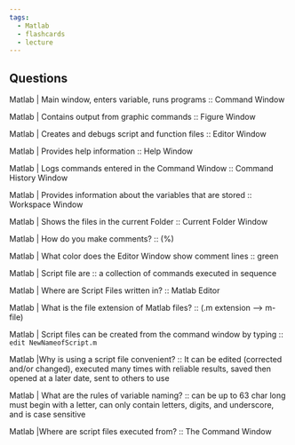 ```yaml
---
tags:
  - Matlab
  - flashcards
  - lecture
---
```

## Questions

Matlab | Main window, enters variable, runs programs :: Command Window

Matlab | Contains output from graphic commands :: Figure Window

Matlab | Creates and debugs script and function files :: Editor Window

Matlab | Provides help information :: Help Window

Matlab | Logs commands entered in the Command Window :: Command History Window

Matlab | Provides information about the variables that are stored :: Workspace Window

Matlab | Shows the files in the current Folder :: Current Folder Window

Matlab | How do you make comments? :: (%) 

Matlab | What color does the Editor Window show comment lines :: green 

Matlab | Script file are :: a collection of commands executed in sequence

Matlab | Where are Script Files written in? :: Matlab Editor 

Matlab | What is the file extension of Matlab files? ::  (.m extension --> m-file)

Matlab | Script files can be created from the command window by typing :: `edit NewNameofScript.m`

Matlab |Why is using a script file convenient? :: It can be edited (corrected and/or changed), executed many times with reliable results, saved then opened at a later date, sent to others to use

Matlab | What are the rules of variable naming? :: can be up to 63 char long must begin with a letter, can only contain letters, digits, and underscore, and is case sensitive

Matlab |Where are script files executed from? :: The Command Window 


